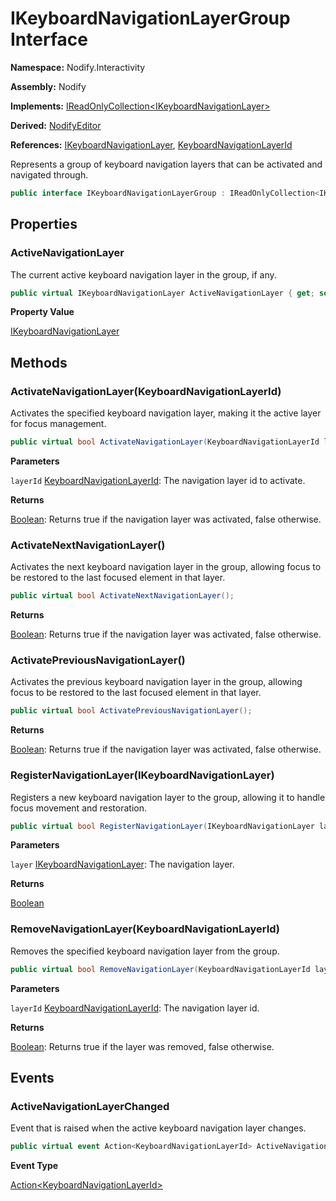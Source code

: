 # IKeyboardNavigationLayerGroup Interface  
  
**Namespace:** Nodify.Interactivity  
  
**Assembly:** Nodify  
  
**Implements:** [IReadOnlyCollection\<IKeyboardNavigationLayer\>](https://docs.microsoft.com/en-us/dotnet/api/System.Collections.Generic.IReadOnlyCollection-1)  
  
**Derived:** [NodifyEditor](Nodify_NodifyEditor)  
  
**References:** [IKeyboardNavigationLayer](Nodify_Interactivity_IKeyboardNavigationLayer), [KeyboardNavigationLayerId](Nodify_Interactivity_KeyboardNavigationLayerId)  
  
Represents a group of keyboard navigation layers that can be activated and navigated through.  
  
```csharp  
public interface IKeyboardNavigationLayerGroup : IReadOnlyCollection<IKeyboardNavigationLayer>  
```  
  
## Properties  
  
### ActiveNavigationLayer  
  
The current active keyboard navigation layer in the group, if any.  
  
```csharp  
public virtual IKeyboardNavigationLayer ActiveNavigationLayer { get; set; }  
```  
  
**Property Value**  
  
[IKeyboardNavigationLayer](Nodify_Interactivity_IKeyboardNavigationLayer)  
  
## Methods  
  
### ActivateNavigationLayer(KeyboardNavigationLayerId)  
  
Activates the specified keyboard navigation layer, making it the active layer for focus management.  
  
```csharp  
public virtual bool ActivateNavigationLayer(KeyboardNavigationLayerId layerId);  
```  
  
**Parameters**  
  
`layerId` [KeyboardNavigationLayerId](Nodify_Interactivity_KeyboardNavigationLayerId): The navigation layer id to activate.  
  
**Returns**  
  
[Boolean](https://docs.microsoft.com/en-us/dotnet/api/System.Boolean): Returns true if the navigation layer was activated, false otherwise.  
  
### ActivateNextNavigationLayer()  
  
Activates the next keyboard navigation layer in the group, allowing focus to be restored to the last focused element in that layer.  
  
```csharp  
public virtual bool ActivateNextNavigationLayer();  
```  
  
**Returns**  
  
[Boolean](https://docs.microsoft.com/en-us/dotnet/api/System.Boolean): Returns true if the navigation layer was activated, false otherwise.  
  
### ActivatePreviousNavigationLayer()  
  
Activates the previous keyboard navigation layer in the group, allowing focus to be restored to the last focused element in that layer.  
  
```csharp  
public virtual bool ActivatePreviousNavigationLayer();  
```  
  
**Returns**  
  
[Boolean](https://docs.microsoft.com/en-us/dotnet/api/System.Boolean): Returns true if the navigation layer was activated, false otherwise.  
  
### RegisterNavigationLayer(IKeyboardNavigationLayer)  
  
Registers a new keyboard navigation layer to the group, allowing it to handle focus movement and restoration.  
  
```csharp  
public virtual bool RegisterNavigationLayer(IKeyboardNavigationLayer layer);  
```  
  
**Parameters**  
  
`layer` [IKeyboardNavigationLayer](Nodify_Interactivity_IKeyboardNavigationLayer): The navigation layer.  
  
**Returns**  
  
[Boolean](https://docs.microsoft.com/en-us/dotnet/api/System.Boolean)  
  
### RemoveNavigationLayer(KeyboardNavigationLayerId)  
  
Removes the specified keyboard navigation layer from the group.  
  
```csharp  
public virtual bool RemoveNavigationLayer(KeyboardNavigationLayerId layerId);  
```  
  
**Parameters**  
  
`layerId` [KeyboardNavigationLayerId](Nodify_Interactivity_KeyboardNavigationLayerId): The navigation layer id.  
  
**Returns**  
  
[Boolean](https://docs.microsoft.com/en-us/dotnet/api/System.Boolean): Returns true if the layer was removed, false otherwise.  
  
## Events  
  
### ActiveNavigationLayerChanged  
  
Event that is raised when the active keyboard navigation layer changes.  
  
```csharp  
public virtual event Action<KeyboardNavigationLayerId> ActiveNavigationLayerChanged;  
```  
  
**Event Type**  
  
[Action\<KeyboardNavigationLayerId\>](https://docs.microsoft.com/en-us/dotnet/api/System.Action-1)  
  
